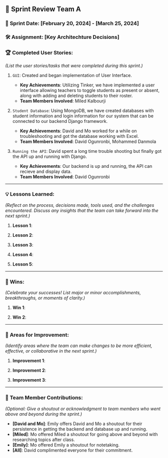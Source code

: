 ## 🚀 **Sprint Review Team A**

### 📅 **Sprint Date**: [February 20, 2024] - [March 25, 2024]

### 🛠 **Assignment**: [Key Architechture Decisions]

### 🏆 **Completed User Stories**:
*(List the user stories/tasks that were completed during this sprint.)*

1. `GUI`: Created and began implementation of User Interface.
    - **Key Achievements**: Utilizing Tinker, we have implemented a user interface allowing teachers to toggle students as present or absent, along with adding and deleting students to their roster.
    - **Team Members Involved**: Miled Kalbourji
      
2. `Student Database`: Using MongoDB, we have created databases with student information and login information for our system that can be connected to our backend Django framework.
    - **Key Achievements**: David and Mo worked for a while on troubleshooting and got the database working with Excel.
    - **Team Members Involved**: David Ogunronbi, Mohammed Danmola

3. `Running the API`: David spent a long time trouble shooting but finally got the API up and running with Django.
    - **Key Achievements**: Our backend is up and running, the API can recieve and display data.
    - **Team Members Involved**: David Ogunronbi
---

### 💡 **Lessons Learned**:

*(Reflect on the process, decisions made, tools used, and the challenges encountered. Discuss any insights that the team can take forward into the next sprint.)*

1. **Lesson 1**:   

2. **Lesson 2**: 
   
3. **Lesson 3**: 

4. **Lesson 4**: 

5. **Lesson 5**: 


---

### 🌟 **Wins**:

*(Celebrate your successes! List major or minor accomplishments, breakthroughs, or moments of clarity.)*

1. **Win 1**: 

2. **Win 2**: 

---

### 🔄 **Areas for Improvement**:

*(Identify areas where the team can make changes to be more efficient, effective, or collaborative in the next sprint.)*

1. **Improvement 1**: 

2. **Improvement 2**: 

3. **Improvement 3**: 

---

### 🤝 **Team Member Contributions**:

*(Optional: Give a shoutout or acknowledgment to team members who went above and beyond during the sprint.)*

- **[David and Mo]**: Emily offers David and Mo a shoutout for their persistence in getting the backend and database up and running.
- **[Miled]**: Mo offered Miled a shoutout for going above and beyond with researching topics after class.
- **[Emily]**: Mo offered Emily a shoutout for notetaking.
- **[All]**: David complimented everyone for their commitment.
